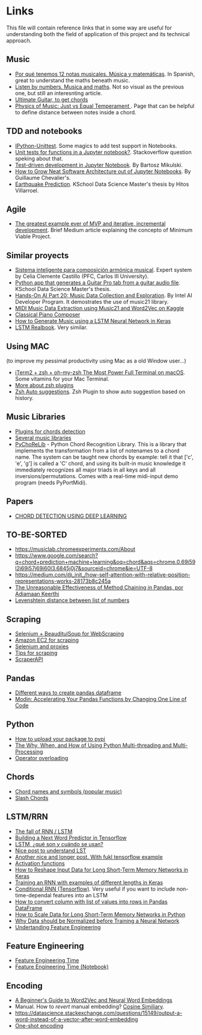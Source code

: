 # Links

This file will contain reference links that in some way are useful for understanding both the field of application of this project and its technical approach.

## Music

* [Por qué tenemos 12 notas musicales. Música y matemáticas](https://www.youtube.com/watch?v=P7iC-fbdKmQ). In Spanish, great to understand the maths beneath music. 
* [Listen by numbers. Musica and maths](https://www.theguardian.com/music/2011/jun/27/music-mathematics-fibonacci). Not so visual as the previous one, but still an interesnting article. 
* [Ultimate Guitar, to get chords](https://www.ultimate-guitar.com/)
* [Physics of Music: Just vs Equal Temperament ](https://pages.mtu.edu/~suits/scales.html). Page that can be helpful to define distance between notes inside a chord. 


## TDD and notebooks

* [IPython-Unittest](https://github.com/JoaoFelipe/ipython-unittest). Some magics to add test support in Notebooks.
* [Unit tests for functions in a Jupyter notebook?](https://stackoverflow.com/questions/40172281/unit-tests-for-functions-in-a-jupyter-notebook). Stackoverflow question speking about that. 
* [Test-driven development in Jupyter Notebook](https://www.mikulskibartosz.name/test-driven-development-in-jupyter-notebook/). By Bartosz Mikulski.
* [How to Grow Neat Software Architecture out of Jupyter Notebooks](https://guillaume-chevalier.com/how-to-grow-neat-software-architecture-out-of-jupyter-notebooks/). By Guillaume Chevalier's.
* [Earthquake Prediction](https://github.com/HitosVilla/TFM_Earthquake_Prediction). KSchool Data Science Master's thesis by Hitos Villarroel. 

## Agile

* [The greatest example ever of MVP and iterative, incremental development](https://medium.com/@gerterasmus23/the-greatest-example-ever-of-mvp-and-iterative-incremental-development-41fd718ece06). Brief Medium article explaining the concepto of Minimum Viable Project. 

## Similar proyects

* [Sistema inteligente para composición armónica musical](https://e-archivo.uc3m.es/bitstream/handle/10016/11177/Sistema%20inteligente%20para%20composicion%20armonica%20musical.pdf?sequence=1&isAllowed=y). Expert system by Celia Clemente Castillo (PFC, Carlos III University).
* [Python app that generates a Guitar Pro tab from a guitar audio file](https://github.com/Aturt2/music-sheet-generator). KSchool Data Science Master's thesis.
* [Hands-On AI Part 20: Music Data Collection and Exploration](https://software.intel.com/en-us/articles/hands-on-ai-part-20-music-data-collection-and-exploration). By Intel AI Developer Program. It demostrates the use of music21 library. 
* [MIDI Music Data Extraction using Music21 and Word2Vec on Kaggle](https://towardsdatascience.com/midi-music-data-extraction-using-music21-and-word2vec-on-kaggle-cb383261cd4e)
* [Classical Piano Composer](https://github.com/Skuldur/Classical-Piano-Composer)
* [How to Generate Music using a LSTM Neural Network in Keras](https://towardsdatascience.com/how-to-generate-music-using-a-lstm-neural-network-in-keras-68786834d4c5)
* [LSTM Realbook](https://keunwoochoi.wordpress.com/2016/02/19/lstm-realbook/). Very similar. 

## Using MAC 

(to improve my pessimal productivity using Mac as a old Window user...)

* [iTerm2 + zsh + oh-my-zsh The Most Power Full Terminal on macOS](https://medium.com/ayuth/iterm2-zsh-oh-my-zsh-the-most-power-full-of-terminal-on-macos-bdb2823fb04c). Some vitamins for your Mac Terminal.
* [More about zsh plugins](https://hackernoon.com/oh-my-zsh-made-for-cli-lovers-bea538d42ec1)
* [Zsh Auto suggestions](https://github.com/zsh-users/zsh-autosuggestions). Zsh Plugin to show auto suggestion based on history. 

## Music Libraries

* [Plugins for chords detection](https://musescore.org/en/node/263921)
* [Several music libraries](https://wiki.python.org/moin/PythonInMusic)
* [PyChoReLib](http://chordrecognizer.sourceforge.net/) - Python Chord Recognition Library. This is a library that implements the transformation from a list of notenames to a chord name. The system can be taught new chords by example: tell it that ['c', 'e', 'g'] is called a 'C' chord, and using its built-in music knowledge it immediately recognizes all major triads in all keys and all inversions/permutations. Comes with a real-time midi-input demo program (needs PyPortMidi).

## Papers

* [CHORD DETECTION USING DEEP LEARNING](http://ismir2015.uma.es/articles/96_Paper.pdf)

## TO-BE-SORTED
* https://musiclab.chromeexperiments.com/About
* https://www.google.com/search?q=chord+prediction+machine+learning&oq=chord&aqs=chrome.0.69i59l2j69i57j69i60l3.6845j0j7&sourceid=chrome&ie=UTF-8
* https://medium.com/@_init_/how-self-attention-with-relative-position-representations-works-28173b8c245a
* [The Unreasonable Effectiveness of Method Chaining in Pandas, por Adiamaan Keerthi](https://link.medium.com/uUK0Md9ur1) 
* [Levenshtein distance between list of numbers](https://stackoverflow.com/questions/56597964/levenshtein-distance-between-list-of-number)

## Scraping

* [Selenium + BeauditulSoup for WebScraping](https://medium.com/ymedialabs-innovation/web-scraping-using-beautiful-soup-and-selenium-for-dynamic-page-2f8ad15efe25)
* [Amazon EC2 for scraping](https://medium.com/@raoshashank/free-cloud-based-data-scraping-using-aws-e111a950e6b5)
* [Selenium and proxies](https://stackoverflow.com/questions/17082425/running-selenium-webdriver-with-a-proxy-in-python)
* [Tips for scraping](https://blog.hartleybrody.com/web-scraping-proxies/)
* [ScraperAPI](https://www.scraperapi.com/dashboard)

## Pandas 

* [Different ways to create pandas dataframe](https://www.geeksforgeeks.org/different-ways-to-create-pandas-dataframe/)
* [Modin: Accelerating Your Pandas Functions by Changing One Line of Code](https://towardsdatascience.com/modin-accelerating-your-pandas-functions-by-changing-one-line-of-code-504c39b5ddbc)

## Python

* [How to upload your package to pypi](https://medium.com/@joel.barmettler/how-to-upload-your-python-package-to-pypi-65edc5fe9c56)
* [The Why, When, and How of Using Python Multi-threading and Multi-Processing](https://medium.com/towards-artificial-intelligence/the-why-when-and-how-of-using-python-multi-threading-and-multi-processing-afd1b8a8ecca)
* [Operator overloading](https://www.geeksforgeeks.org/operator-overloading-in-python) 

## Chords

* [Chord names and symbols (popular music)](https://en.wikipedia.org/wiki/Chord_names_and_symbols_(popular_music))
* [Slash Chords](https://en.wikipedia.org/wiki/Slash_chord)

## LSTM/RRN

* [The fall of RNN / LSTM](https://towardsdatascience.com/the-fall-of-rnn-lstm-2d1594c74ce0)
* [Building a Next Word Predictor in Tensorflow](https://towardsdatascience.com/building-a-next-word-predictor-in-tensorflow-e7e681d4f03f)
* [LSTM, ¿qué son y cuándo se usan?](https://es.slideshare.net/PlainConcepts/lstm-qu-son-y-cundo-se-usan)
* [Nice post to understand LST](http://colah.github.io/posts/2015-08-Understanding-LSTMs/)
* [Another nice and longer post. With fukl tensorflow example](https://adventuresinmachinelearning.com/recurrent-neural-networks-lstm-tutorial-tensorflow/)
* [Activation functions](https://towardsdatascience.com/activation-functions-neural-networks-1cbd9f8d91d6)
* [How to Reshape Input Data for Long Short-Term Memory Networks in Keras](https://machinelearningmastery.com/reshape-input-data-long-short-term-memory-networks-keras/)
* [Training an RNN with examples of different lengths in Keras](https://datascience.stackexchange.com/a/27879)
* [Conditional RNN (Tensorflow)](https://github.com/philipperemy/cond_rnn). Very useful if you want to include non-time-dependal features into an LSTM
* [How to convert column with list of values into rows in Pandas DataFrame](https://stackoverflow.com/questions/39954668/how-to-convert-column-with-list-of-values-into-rows-in-pandas-dataframe)
* [How to Scale Data for Long Short-Term Memory Networks in Python](https://machinelearningmastery.com/how-to-scale-data-for-long-short-term-memory-networks-in-python/)
* [Why Data should be Normalized before Training a Neural Network](https://towardsdatascience.com/why-data-should-be-normalized-before-training-a-neural-network-c626b7f66c7d)
* [Undertanding Feature Engineering](https://towardsdatascience.com/understanding-feature-engineering-part-1-continuous-numeric-data-da4e47099a7b)

## Feature Engineering
* [Feature Engineering Time](https://towardsdatascience.com/feature-engineering-time-3934038e0dbe)
* [Feature Engineering Time (Notebook)](https://colab.research.google.com/gist/avishalom/3264bd0544ff2a5d43c58093c11c0c56/average-circle.ipynb#scrollTo=A5zr9NmGeVi7)

## Encoding

* [A Beginner's Guide to Word2Vec and Neural Word Embeddings](https://pathmind.com/wiki/word2vec)
* Manual. How to _revert_ manual embedding? [Cosine Similiary](https://pathmind.com/wiki/glossary#cosine).
* https://datascience.stackexchange.com/questions/15149/output-a-word-instead-of-a-vector-after-word-embedding
* [One-shot encoding](https://hackernoon.com/what-is-one-hot-encoding-why-and-when-do-you-have-to-use-it-e3c6186d008f)



